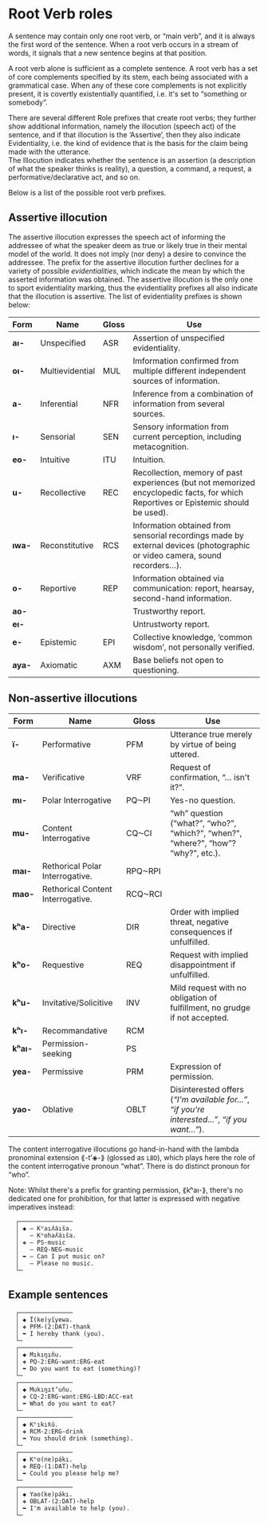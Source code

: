 # Root Verb roles

A sentence may contain only one root verb, or “main verb”, and it is always the first word of the sentence. When a root verb occurs in a stream of words, it signals that a new sentence begins at that position.

A root verb alone is sufficient as a complete sentence. A root verb has a set of core complements specified by its stem, each being associated with a grammatical case. When any of these core complements is not explicitly present, it is covertly existentially quantified, i.e. it's set to “something or somebody”.  
  
There are several different Role prefixes that create root verbs; they further show additional information, namely the illocution (speech act) of the sentence, and if that illocution is the ‘Assertive’, then they also indicate Evidentiality, i.e. the kind of evidence that is the basis for the claim being made with the utterance.  
The Illocution indicates whether the sentence is an assertion (a description of what the speaker thinks is reality), a question, a command, a request, a performative/declarative act, and so on.  
  
Below is a list of the possible root verb prefixes. 
  
## Assertive illocution
The assertive illocution expresses the speech act of informing the addressee of what the speaker deem as true or likely true in their mental model of the world. It does not imply (nor deny) a desire to convince the addressee.
The prefix for the assertive illocution further declines for a variety of possible *evidentialities*, which indicate the mean by which the asserted information was obtained. The assertive illocution is the only one to sport evidentiality marking, thus the evidentiality prefixes all also indicate that the illocution is assertive. The list of evidentiality prefixes is shown below:

| Form | Name | Gloss | Use |
|------|------|-------|-----|
| **aı-** | Unspecified | ASR | Assertion of unspecified evidentiality. |
| **oı-** | Multievidential | MUL | Imformation confirmed from multiple different independent sources of information. |
| **a-** | Inferential | NFR | Inference from a combination of information from several sources. |
| **ı-** | Sensorial | SEN | Sensory information from current perception, including metacognition. |
| **eo-** | Intuitive | ITU | Intuition. |
| **u-** | Recollective | REC | Recollection, memory of past experiences (but not memorized encyclopedic facts, for which Reportives or Epistemic should be used). |
| **ıwa-** | Reconstitutive | RCS | Information obtained from sensorial recordings made by external devices (photographic or video camera, sound recorders…). |
| **o-** | Reportive | REP | Information obtained via communication: report, hearsay, second-hand information. |
| **ao-** | | | Trustworthy report. |
| **eı-** | | | Untrustworty report. |
| **e-** | Epistemic | EPI | Collective knowledge, ‘common wisdom’, not personally verified. |
| **aya-** | Axiomatic | AXM | Base beliefs not open to questioning. |
  
## Non-assertive illocutions

| Form | Name | Gloss | Use |
|------|------|-------|-----|
| **ï-** | Performative | PFM | Utterance true merely by virtue of being uttered. |
| **ma-** | Verificative | VRF | Request of confirmation, “… isn't it?”. | 
| **mı-** | Polar Interrogative | PQ⁓PI | Yes-no question. |
| **mu-** | Content Interrogative | CQ⁓CI | “wh” question (“what?”, “who?”, “which?”, “when?”, “where?”, “how”? “why?”, etc.). |
| **maı-** | Rethorical Polar Interrogative. | RPQ⁓RPI | |
| **mao-** | Rethorical Content Interrogative. | RCQ⁓RCI | |
| **kʰa-** | Directive | DIR | Order with implied threat, negative consequences if unfulfilled. |
| **kʰo-** | Requestive | REQ | Request with implied disappointment if unfulfilled. |
| **kʰu-** | Invitative/Solicitive | INV | Mild request with no obligation of fulfillment, no grudge if not accepted. |
| **kʰı-** | Recommandative | RCM | |
| **kʰaı-** | Permission-seeking | PS | |  
| **yea-** | Permissive | PRM | Expression of permission. |
| **yao-** | Oblative | OBLT | Disinterested offers (*“I'm available for…”*, *“if you're interested…”*, *“if you want…”*). |

The content interrogative illocutions go hand-in-hand with the lambda pronominal extension ⟪-tʼ◈-⟫ (glossed as `LBD`), which plays here the role of the content interrogative pronoun “what”. There is do distinct pronoun for “who”.

Note: Whilst there's a prefix for granting permission, ⟪kʰaı-⟫, there's no dedicated one for prohibition, for that latter is expressed with negative imperatives instead:
```
  ┌───────────────
  │ ◆ — Kʰaıʎáıša.
  │   — Kʰohaʎáıša.
  │ ❖ — PS-music
  │   — REQ-NEG-music
  │ ➥ — Can I put music on?
  │   — Please no music.
  └─
```  

## Example sentences

```
  ┌───────────────  
  │ ◆ Ï(ke)yı̋yewa.
  │ ❖ PFM-(2:DAT)-thank
  │ ➥ I hereby thank (you).
  └─
  ┌───────────────  
  │ ◆ Mıkıŋıñu.
  │ ❖ PQ-2:ERG-want:ERG-eat
  │ ➥ Do you want to eat (something)?
  └─
  ┌───────────────  
  │ ◆ Mukıŋıtʼuñu.
  │ ❖ CQ-2:ERG-want:ERG-LBD:ACC-eat
  │ ➥ What do you want to eat?
  └─
  ┌───────────────  
  │ ◆ Kʰıkıƛú.
  │ ❖ RCM-2:ERG-drink
  │ ➥ You should drink (something).
  └─
  ┌───────────────  
  │ ◆ Kʰo(ne)pákı.
  │ ❖ REQ-(1:DAT)-help
  │ ➥ Could you please help me?
  └─
  ┌───────────────  
  │ ◆ Yao(ke)pákı.
  │ ❖ OBLAT-(2:DAT)-help
  │ ➥ I'm available to help (you).
  └─

```  


 

